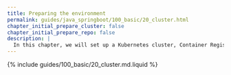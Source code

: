 ```yaml
---
title: Preparing the environment
permalink: guides/java_springboot/100_basic/20_cluster.html
chapter_initial_prepare_cluster: false
chapter_initial_prepare_repo: false
description: |
  In this chapter, we will set up a Kubernetes cluster, Container Registry, and local environment for deploying applications.
---
```


{% include guides/100_basic/20_cluster.md.liquid %}

